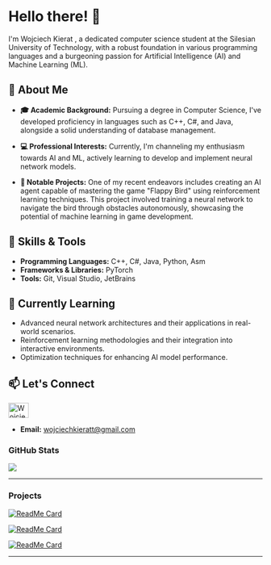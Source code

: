 # **Hello there! 👋**  

I'm Wojciech Kierat , a dedicated computer science student at the Silesian University of Technology, with a robust foundation in various programming languages and a burgeoning passion for Artificial Intelligence (AI) and Machine Learning (ML).

## 🚀 About Me

- **🎓 Academic Background:** Pursuing a degree in Computer Science, I've developed proficiency in languages such as C++, C#, and Java, alongside a solid understanding of database management.

- **💻 Professional Interests:** Currently, I'm channeling my enthusiasm towards AI and ML, actively learning to develop and implement neural network models.

- **🧠 Notable Projects:** One of my recent endeavors includes creating an AI agent capable of mastering the game "Flappy Bird" using reinforcement learning techniques. This project involved training a neural network to navigate the bird through obstacles autonomously, showcasing the potential of machine learning in game development.

## 🔧 Skills & Tools

- **Programming Languages:** C++, C#, Java, Python, Asm
- **Frameworks & Libraries:** PyTorch 
- **Tools:** Git, Visual Studio, JetBrains

## 🌱 Currently Learning

- Advanced neural network architectures and their applications in real-world scenarios.
- Reinforcement learning methodologies and their integration into interactive environments.
- Optimization techniques for enhancing AI model performance.

## 📫 Let's Connect

<a href="https://www.linkedin.com/in/wojciech-kierat" target="blank"><img align="center" src="https://raw.githubusercontent.com/rahuldkjain/github-profile-readme-generator/master/src/images/icons/Social/linked-in-alt.svg" alt="Wojciech Kierat" height="30" width="40" /></a>
- **Email:** [wojciechkieratt@gmail.com](mailto:wojciechkieratt@gmail.com)


### GitHub Stats

<a href="#">
<img align="center" src="https://github-readme-stats.vercel.app/api/top-langs/?username=Kieratw&theme=dark&hide_langs_below=1" />
</a>

---
### Projects

[![ReadMe Card](https://github-readme-stats.vercel.app/api/pin/?username=Kieratw&repo=Flappy-bird-AI&theme=dark)](https://github.com/Kieratw/Flappy-bird-AI)

[![ReadMe Card](https://github-readme-stats.vercel.app/api/pin/?username=Kieratw&repo=HighPassFilter-ASM&theme=dark)](https://github.com/Kieratw/HighPassFilter-ASM)

[![ReadMe Card](https://github-readme-stats.vercel.app/api/pin/?username=Kieratw&repo=Mario_Game_Clone&theme=dark)](https://github.com/Kieratw/Mario_Game_Clone)


---

